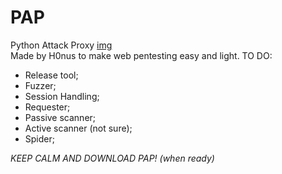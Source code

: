 # PAP
Python Attack Proxy [img](https://img.shields.io/badge/Version-0.1-brightgreen.svg?style=for-the-badge) <br>
Made by H0nus to make web pentesting easy and light.
TO DO:
- Release tool;
- Fuzzer;
- Session Handling;
- Requester;
- Passive scanner;
- Active scanner (not sure);
- Spider;

_KEEP CALM AND DOWNLOAD PAP! (when ready)_
